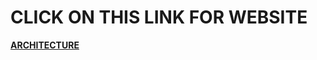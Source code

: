 # CLICK ON THIS LINK FOR WEBSITE



<p><b><a href="http://127.0.0.1:53599/index.html" target="_blank"> ARCHITECTURE</a></b></p>
          
